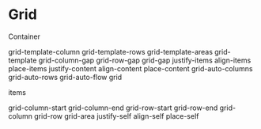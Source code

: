 # Grid

Container

grid-template-column
grid-template-rows
grid-template-areas
grid-template
grid-column-gap
grid-row-gap
grid-gap
justify-items
align-items
place-items
justify-content
align-content
place-content
grid-auto-columns
grid-auto-rows
grid-auto-flow
grid

items 

grid-column-start
grid-column-end
grid-row-start
grid-row-end
grid-column
grid-row
grid-area
justify-self
align-self
place-self
